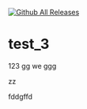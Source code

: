 [![Github All Releases](https://img.shields.io/github/downloads/dipankardipu/Git-test/total.svg)]()

# test_3
123
gg
we
ggg

zz

fddgffd
